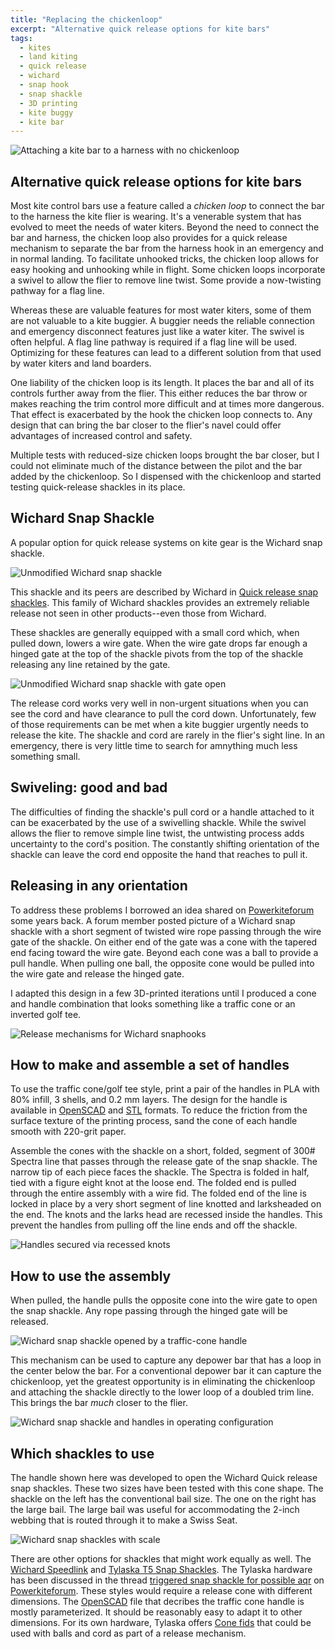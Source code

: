 ```yaml
---
title: "Replacing the chickenloop"
excerpt: "Alternative quick release options for kite bars"
tags:
  - kites
  - land kiting
  - quick release
  - wichard
  - snap hook
  - snap shackle
  - 3D printing
  - kite buggy
  - kite bar
---
```


![](/images/DSC_0113.jpg "Attaching a kite bar to a harness with no chickenloop")

## Alternative quick release options for kite bars

Most kite control bars use a feature called a _chicken loop_ to connect the bar to the harness the kite flier is wearing. It's a venerable system that has evolved to meet the needs of water kiters. Beyond the need to connect the bar and harness, the chicken loop also provides for a quick release mechanism to separate the bar from the harness hook in an emergency and in normal landing. To facilitate unhooked tricks, the chicken loop allows for easy hooking and unhooking while in flight. Some chicken loops incorporate a swivel to allow the flier to remove line twist. Some provide a now-twisting pathway for a flag line.

Whereas these are valuable features for most water kiters, some of them are not valuable to a kite buggier. A buggier needs the reliable connection and emergency disconnect features just like a water kiter. The swivel is often helpful. A flag line pathway is required if a flag line will be used. Optimizing for these features can lead to a different solution from that used by water kiters and land boarders.

One liability of the chicken loop is its length. It places the bar and all of its controls further away from the flier. This either reduces the bar throw or makes reaching the trim control more difficult and at times more dangerous. That effect is exacerbated by the hook the chicken loop connects to. Any design that can bring the bar closer to the flier's navel could offer advantages of increased control and safety.

Multiple tests with reduced-size chicken loops brought the bar closer, but I could not eliminate much of the distance between the pilot and the bar added by the chickenloop. So I dispensed with the chickenloop and started testing quick-release shackles in its place.

## Wichard Snap Shackle

A popular option for quick release systems on kite gear is the Wichard snap shackle.

![](/images/DSC_0120.jpg "Unmodified Wichard snap shackle")

This shackle and its peers are described by Wichard in [Quick release snap shackles](http://marine.wichard.com/rubrique-Quick_release_snap_shackles-0202040300000000-IM.html). This family of Wichard shackles provides an extremely reliable release not seen in other products--even those from Wichard.

These shackles are generally equipped with a small cord which, when pulled down, lowers a wire gate. When the wire gate drops far enough a hinged gate at the top of the shackle pivots from the top of the shackle releasing any line retained by the gate.

![](/images/DSC_0127.jpg "Unmodified Wichard snap shackle with gate open")

The release cord works very well in non-urgent situations when you can see the cord and have clearance to pull the cord down. Unfortunately, few of those requirements can be met when a kite buggier urgently needs to release the kite. The shackle and cord are rarely in the flier's sight line. In an emergency, there is very little time to search for amnything much less something small.


## Swiveling: good and bad

The difficulties of finding the shackle's pull cord or a handle attached to it can be exacerbated by the use of a swivelling shackle. While the swivel allows the flier to remove simple line twist, the untwisting process adds uncertainty to the cord's position. The constantly shifting orientation of the shackle can leave the cord end opposite the hand that reaches to pull it.


## Releasing in any orientation

To address these problems I borrowed an idea shared on [Powerkiteforum](http://www.powerkiteforum.com/) some years back. A forum member posted picture of a Wichard snap shackle with a short segment of twisted wire rope passing through the wire gate of the shackle. On either end of the gate was a cone with the tapered end facing toward the wire gate. Beyond each cone was a ball to provide a pull handle. When pulling one ball, the opposite cone would be pulled into the wire gate and release the hinged gate.

I adapted this design in a few 3D-printed iterations until I produced a cone and handle combination that looks something like a traffic cone or an inverted golf tee.

![](/images/wichard_handle_history.png "Release mechanisms for Wichard snaphooks")

## How to make and assemble a set of handles

To use the traffic cone/golf tee style, print a pair of the handles in PLA with 80% infill, 3 shells, and 0.2 mm layers. The design for the handle is available in [OpenSCAD](https://github.com/pbchase/kite_bar_parts/blob/master/wichard_snaphook_handle_golf_tee_style.scad) and [STL](/images/wichard_snaphook_handle_golf_tee_style_8677c59.stl) formats.  To reduce the friction from the surface texture of the printing process, sand the cone of each handle smooth with 220-grit paper.

Assemble the cones with the shackle on a short, folded, segment of 300# Spectra line that passes through the release gate of the snap shackle. The narrow tip of each piece faces the shackle. The Spectra is folded in half, tied with a figure eight knot at the loose end.  The folded end is pulled through the entire assembly with a wire fid. The folded end of the line is locked in place by a very short segment of line knotted and larksheaded on the end. The knots and the larks head are recessed inside the handles. This prevent the handles from pulling off the line ends and off the shackle.

![](/images/DSC_0129.jpg "Handles secured via recessed knots")


## How to use the assembly

When pulled, the handle pulls the opposite cone into the wire gate to open the snap shackle. Any rope passing through the hinged gate will be released.

![](/images/DSC_0115.jpg "Wichard snap shackle opened by a traffic-cone handle")

This mechanism can be used to capture any depower bar that has a loop in the center below the bar. For a conventional depower bar it can capture the chickenloop, yet the greatest opportunity is in eliminating the chickenloop and attaching the shackle directly to the lower loop of a doubled trim line. This brings the bar _much_ closer to the flier.

![](/images/DSC_0108.jpg "Wichard snap shackle and handles in operating configuration")

## Which shackles to use

The handle shown here was developed to open the Wichard Quick release snap shackles. These two sizes have been tested with this cone shape. The shackle on the left has the conventional bail size. The one on the right has the large bail. The large bail was useful for accommodating the 2-inch webbing that is routed through it to make a Swiss Seat.

![](/images/DSC_0125.jpg "Wichard snap shackles with scale")


There are other options for shackles that might work equally as well. The [Wichard Speedlink](http://marine.wichard.com/rubrique-SPEEDLINK-0202040201000000-IM.html) and [Tylaska T5 Snap Shackles](http://www.tylaska.com/index.php/snap-shackles/t5/). The Tylaska hardware has been discussed in the thread [triggered snap shackle for possible aqr](http://www.powerkiteforum.com/viewthread.php?tid=33055#pid316339) on [Powerkiteforum](http://www.powerkiteforum.com/). These styles would require a release cone with different dimensions. The [OpenSCAD](https://github.com/pbchase/kite_bar_parts/blob/master/wichard_snaphook_handle_golf_tee_style.scad) file that decribes the traffic cone handle is mostly parameterized. It should be reasonably easy to adapt it to other dimensions.  For its own hardware, Tylaska offers [Cone fids](http://www.tylaska.com/index.php/fids/cone-fids/) that could be used with balls and cord as part of a release mechanism.
